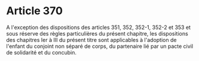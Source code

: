 # Article 370

<p>A l'exception des dispositions des articles 351, 352, 352-1, 352-2 et 353 et sous réserve des règles particulières du présent chapitre, les dispositions des chapitres Ier à III du présent titre sont applicables à l'adoption de l'enfant du conjoint non séparé de corps, du partenaire lié par un pacte civil de solidarité et du concubin.</p>